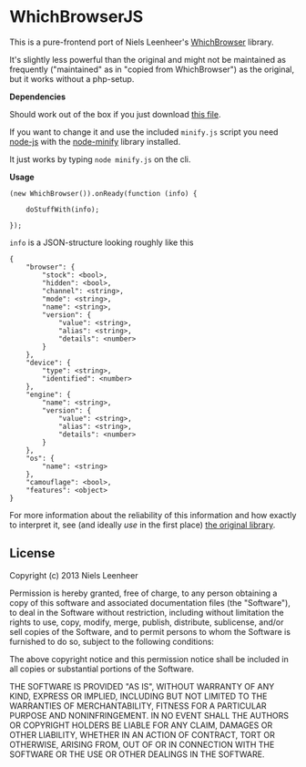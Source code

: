 WhichBrowserJS
==============

This is a pure-frontend port of Niels Leenheer's [WhichBrowser](https://github.com/NielsLeenheer/WhichBrowser) library.

It's slightly less powerful than the original and might not be maintained as frequently ("maintained" as in "copied from WhichBrowser") as the original, but it works without a php-setup.


**Dependencies**

Should work out of the box if you just download [this file](https://raw.githubusercontent.com/janborchers/WhichBrowserJS/master/whichbrowser-js-min.js).

If you want to change it and use the included `minify.js` script you need [node-js](http://nodejs.org/) with the [node-minify](https://www.npmjs.org/package/node-minify) library installed.

It just works by typing `node minify.js` on the cli.


**Usage**

    (new WhichBrowser()).onReady(function (info) {

        doStuffWith(info);

    });

`info` is a JSON-structure looking roughly like this

    {
        "browser": {
            "stock": <bool>,
            "hidden": <bool>,
            "channel": <string>,
            "mode": <string>,
            "name": <string>,
            "version": {
                "value": <string>,
                "alias": <string>,
                "details": <number>
            }
        },
        "device": {
            "type": <string>,
            "identified": <number>
        },
        "engine": {
            "name": <string>,
            "version": {
                "value": <string>,
                "alias": <string>,
                "details": <number>
            }
        },
        "os": {
            "name": <string>
        },
        "camouflage": <bool>,
        "features": <object>
    }


For more information about the reliability of this information and how exactly to interpret it, see (and ideally *use* in the first place) [the original library](https://github.com/NielsLeenheer/WhichBrowser).


License
-------

Copyright (c) 2013 Niels Leenheer

Permission is hereby granted, free of charge, to any person obtaining
a copy of this software and associated documentation files (the
"Software"), to deal in the Software without restriction, including
without limitation the rights to use, copy, modify, merge, publish,
distribute, sublicense, and/or sell copies of the Software, and to
permit persons to whom the Software is furnished to do so, subject to
the following conditions:

The above copyright notice and this permission notice shall be
included in all copies or substantial portions of the Software.

THE SOFTWARE IS PROVIDED "AS IS", WITHOUT WARRANTY OF ANY KIND,
EXPRESS OR IMPLIED, INCLUDING BUT NOT LIMITED TO THE WARRANTIES OF
MERCHANTABILITY, FITNESS FOR A PARTICULAR PURPOSE AND
NONINFRINGEMENT. IN NO EVENT SHALL THE AUTHORS OR COPYRIGHT HOLDERS BE
LIABLE FOR ANY CLAIM, DAMAGES OR OTHER LIABILITY, WHETHER IN AN ACTION
OF CONTRACT, TORT OR OTHERWISE, ARISING FROM, OUT OF OR IN CONNECTION
WITH THE SOFTWARE OR THE USE OR OTHER DEALINGS IN THE SOFTWARE.
